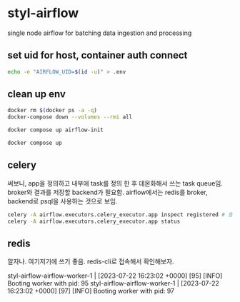 # styl-airflow

single node airflow for batching data ingestion and processing

## set uid for host, container auth connect

```bash
echo -e "AIRFLOW_UID=$(id -u)" > .env
```

## clean up env

```bash
docker rm $(docker ps -a -q)
docker-compose down --volumes --rmi all

docker compose up airflow-init

docker compose up
```

## celery

써보니, app을 정의하고 내부에 task를 정의 한 후 데몬화해서 쓰는 task queue임.
broker와 결과를 저장할 backend가 필요함. airflow에서는 redis를 broker, backend로 psql을 사용하는 것으로 보임.

```bash
celery -A airflow.executors.celery_executor.app inspect registered # 등록된(registered) 작업(task) 리스트가 출력
celery -A airflow.executors.celery_executor.app status
```

## redis

알자나. 여기저기에 쓰기 좋음. redis-cli로 접속해서 확인해보자.

styl-airflow-airflow-worker-1 | [2023-07-22 16:23:02 +0000] [95] [INFO] Booting worker with pid: 95
styl-airflow-airflow-worker-1 | [2023-07-22 16:23:02 +0000] [97] [INFO] Booting worker with pid: 97
